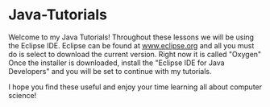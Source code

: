 # Java-Tutorials
Welcome to my Java Tutorials! Throughout these lessons we will be using the Eclipse IDE.
Eclipse can be found at www.eclipse.org and all you must do is select to download the current version. Right now it is called "Oxygen" Once the installer is downloaded, install the "Eclipse IDE for Java Developers" and you will be set to continue with my tutorials.

I hope you find these useful and enjoy your time learning all about computer science!